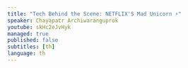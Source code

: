 ```yaml
---
title: "Tech Behind the Scene: NETFLIX'S Mad Unicorn ⚡"
speaker: Chayapatr Archiwaranguprok
youtube: skHc2eJvHyk
managed: true
published: false
subtitles: [th]
language: th
---
```

